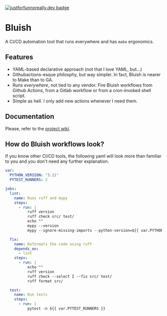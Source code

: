 [![justforfunnoreally.dev badge](https://img.shields.io/badge/justforfunnoreally-dev-9ff)](https://justforfunnoreally.dev)

# Bluish

A CI/CD automation tool that runs everywhere and has `make` ergonomics.

## Features

- YAML-based declarative approach (not that I love YAML, but...)
- Githubactions-esque philosphy, but way simpler. In fact, Bluish is nearer to Make than to GA.
- Runs _everywhere_, not tied to any vendor. Fire Bluish workflows from Github Actions, from a Gitlab workflow or from a cron-invoked shell script.  
- Simple as hell. I only add new actions whenever I need them.

## Documentation

Please, refer to the [project wiki](https://github.com/luismedel/bluish/wiki).

## How do Bluish workflows look?

If you know other CI/CD tools, the following yaml will look more than familiar to you and you don't need any further explanation.

```yaml
var:
  PYTHON_VERSION: "3.11"
  PYTEST_RUNNERS: 2

jobs:
  lint:
    name: Runs ruff and mypy
    steps:
      - run: |
          ruff version
          ruff check src/ test/
          echo ""
          mypy --version
          mypy --ignore-missing-imports --python-version=${{ var.PYTHON_VERSION }} src/ test/

  fix:
    name: Reformats the code using ruff
    depends_on:
      - lint
    steps:
      - run: |
          echo ""
          ruff version
          ruff check --select I --fix src/ test/
          ruff format src/

  test:
    name: Run tests
    steps:
      - run: |
          pytest -n ${{ var.PYTEST_RUNNERS }}
```
